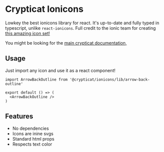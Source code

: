 # Crypticat Ionicons

Lowkey the best ionicons library for react. It's up-to-date and fully typed in typescript, unlike `react-ionicons`. Full credit to the ionic team for creating [this amazing icon set!](http://ionicons.com/)

You might be looking for the [main crypticat documentation,](https://github.com/kognise/crypticat/blob/master/README.md)

## Usage

Just import any icon and use it as a react component!

```tsx
import ArrowBackOutline from '@crypticat/ionicons/lib/arrow-back-outline'

export default () => (
  <ArrowBackOutline />
)
```

## Features

- No dependencies
- Icons are inine svgs
- Standard html props
- Respects text color
